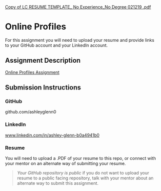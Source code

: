 [Copy of LC RESUME TEMPLATE_ No Experience_No Degree 021219 .pdf](https://github.com/ashleyglenn0/liftoff-assignments/files/6126058/Copy.of.LC.RESUME.TEMPLATE_.No.Experience_No.Degree.021219.pdf)
# Online Profiles
For this assignment you will need to upload your resume and provide links to your GitHub account and your LinkedIn account.

## Assignment Description
[Online Profiles Assignment](https://education.launchcode.org/liftoff/modules/assignments/online-profiles)

## Submission Instructions
 
### GitHub
github.com/ashleyglenn0
 
### LinkedIn
www.linkedin.com/in/ashley-glenn-b0a4941b0

### Resume
You will need to upload a .PDF of your resume to this repo, or connect with your mentor on an alternate way of submitting your resume.

> *Your GitHub repository is public* if you do not want to upload your resume to a public facing repository, talk with your mentor about an alternate way to submit this assignment.
